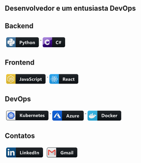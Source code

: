 ## Desenvolvedor e um entusiasta DevOps

## Backend
<div>
  <a href="#">
    <img src="png/dev/languages/python@3x.png" alt="python" style="vertical-align:top; margin:6px 4px" width="102">
  </a>  
  <a href="#">
    <img src="png/dev/languages/csharp@3x.png" alt="csharp" style="vertical-align:top; margin:6px 4px" width="70.5">
  </a>  
<div>
  
## Frontend
<div>
    <a href="#">
    <img src="png/dev/languages/js@3x.png" alt="js" style="vertical-align:top; margin:6px 4px" width="123">
  </a> 
  <a href="#">
    <img src="png/dev/frameworks/react@3x.png" alt="react" style="vertical-align:top; margin:6px 4px" width="90">
  </a>   
<div>
  
## DevOps
<div>
  <a href="#">
    <img src="png/dev/services/kubernetes@3x.png" alt="kubernetes" style="vertical-align:top; margin:6px 4px" width="132>
  </a>  
  <a href="#">
    <img src="png/dev/services/azure@3x.png" alt="azure" style="vertical-align:top; margin:6px 4px" width="98">
  </a>  
  <a href="#">
    <img src="png/dev/tools/docker@3x.png" alt="docker" style="vertical-align:top; margin:6px 4px" width="105">
  </a> 
<div>
                                                                                                                                                                                                                          
## Contatos
<a href="https://www.linkedin.com/in/crisbraatz/?locale=en_US"><img src="png/social/linkedin@3x.png" style="vertical-align:top; margin:6px 4px" width="115"/></a>
<a href="mailto:leonardojsilva01@gmail.com"><img src="png/social/gmail@3x.png" style="vertical-align:top; margin:6px 4px" width="95"/></a>
